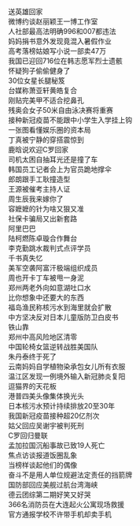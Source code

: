 送英雄回家  
微博约谈赵丽颖王一博工作室  
人社部最高法明确996和007都违法  
妈妈捐书意外发现竟混入暑假作业  
高考落榜姑娘写小说一部卖47万  
我国已迎回716位在韩志愿军烈士遗骸  
怀疑狗子偷偷健身了  
30位女星长腿秘笈  
台媒称萧亚轩黄皓复合  
刚贴完美甲不适合挖鼻孔  
残奥会女子50米自由泳决赛将重赛  
接种新冠疫苗不能跟中小学生入学挂上钩  
一张图看懂娱乐圈的资本局  
丁真被宁静的穿搭震惊到  
鹿晗说欢迎C罗回家  
司机太困自抽耳光还是撞了车  
韩国员工记者会上为官员跪地撑伞  
郎朗跟手工耿撞造型  
王源被催考主持人证  
周生辰我来嫁你了  
容嬷嬷的针为啥又狠又准  
社保卡骗局又出新套路  
阿里巴巴  
陆柯燃陈卓璇合作舞台  
李克勤跳水裁判式点评学员  
千书真失忆  
美军空袭阿富汗极端组织成员  
周也开卡丁车被甩一身泥  
郑州两老外向如意湖吐口水  
比你想象中还要大的东西  
福岛渔民称核污水到海里就会扩散  
中方坚决反对日本儿童版防卫白皮书  
铁山靠  
郑州中高风险地区清零  
中国轮椅女篮逆转战胜美国队  
朱丹泰终于死了  
云南妈妈自学植物染承包女儿所有衣服  
温江区发现一例境外输入新冠肺炎复阳  
逗猫界的天花板  
港普四美头像集体换光头  
日本核污水预计持续排放20至30年  
我国新冠疫苗接种超20亿剂次  
姑父回应吴谢宇被判死刑  
C罗回归曼联  
孟加拉国沉船事故已致19人死亡  
焦点访谈报道饭圈乱象  
当榜样谈起他们的偶像  
奋斗不是用人单位规避法定责任的挡箭牌  
国防部回应美舰过航台湾海峡  
德云团综第二期好笑又好哭  
366名消防员在大连起火公寓现场救援  
官方通报学校不许带手机却卖手机  
